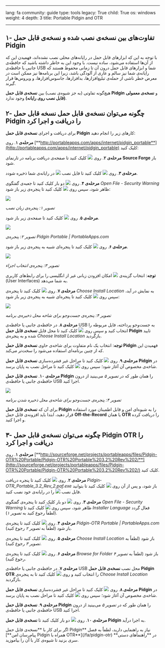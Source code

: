 

---

lang: fa
community: guide
type: tools
legacy: True
child: True
os: windows
weight: 4
depth: 3
title: Portable Pidgin and OTR

---

## ۱- تفاوت‌های بین نسخه‌ی نصب شده و نسخه‌ی قابل حمل Pidgin ##

با توجه به این که ابزارهای قابل حمل در رایانه‌های محلی نصب نشده‌اند، فهمیدن این که از آن‌ها استفاده می‌شود، ساده نیست. با وجود این به خاطر داشته باشید که حافظه‌ی جانبی یا حافظه‌ی USB شما و ابزارهای قابل حمل درون آن تا زمانی محفوظ هستند که رایانه‌ی شما نیز سالم و عاری از آلودگی باشد، زیرا این برنامه‌ها نیز ممکن است در معرض خطر ناشی از حمله‌ی تبلیغ‌افزارها، بدافزارها، جاسوس‌افزارها، و ویروس‌ها قرار گیرند.

هیچ‌گونه تفاوتی (به جز شیوه‌ی نصب) بین **نسخه‌ی قابل حمل Pidgin** و **نسخه‌ی معمولی (قابل نصب روی رایانه)** وجود ندارد.


## ۲- چگونه می‌توان نسخه‌ی قابل حمل نسخه قابل حمل Pidgin را دریافت و اجرا کرد ##

برای دریافت و اجرای **نسخه‌ی قابل حمل Pidgin** کارهای زیر را انجام دهید:

**مرحله‌ی ۱**. روی [**http://portableapps.com/apps/internet/pidgin_portable**](http://portableapps.com/apps/internet/pidgin_portable) کلیک کنید:

**مرحله‌ی ۲**. روی ![](/sbox/screen/pidginportable-en/01.png) کلیک کنید تا صفحه‌ی دریافت برنامه در تارنمای **Source Forge** باز شود.

**مرحله‌ی ۳**. روی ![](/sbox/screen/pidginportable-en/02.png) کلیک کنید تا فایل نصب ![](/sbox/screen/pidginportable-en/03.png) در رایانه‌ی شما ذخیره شودد. 

**مرحله‌ی ۴**. روی ![](/sbox/screen/pidginportable-en/03.png) دو بار کلیک کنید تا جعبه‌ی گفتگوی *Open File - Security Warning* ظاهر شود، سپس روی  ![](/sbox/screen/pidginportable-en/04.png) کلیک کنید تا پنجره‌ی زیر باز شود:

![](/sbox/screen/pidginportable-en/05.png)

*تصویر ۱: پنجره‌ی زبان نصب*

**مرحله‌ی ۵**. روی ![](/sbox/screen/pidginportable-en/06.png) کلیک کنید تا صفحه‌ی زیر باز شود. 

![](/sbox/screen/pidginportable-en/07.png)

*تصویر ۲: پنجره‌ی Pidgin Portable | PortableApps.com*

**مرحله‌ی ۶**. روی ![](/sbox/screen/pidginportable-en/08.png) کلیک کنید تا پنجره‌ای شبیه به پنجره‌ی زیر باز شود. 

![](/sbox/screen/pidginportable-en/09.png)

*تصویر ۳: پنجره‌ی انتخاب اجزاء*

**توجه**: انتخاب گزینه‌ی ![](/sbox/screen/pidginportable-en/10.png) امکان افزودن زبانی غیر از انگلیسی را برای رابط‌های کاربری (User Interfaces) به شما می‌دهد.

**مرحله‌ی ۷**. روی ![](/sbox/screen/pidginportable-en/08.png) کلیک کنید تا پنجره‌ی *Choose Install Location* به نمایش در آید، سپس روی ![](/sbox/screen/pidginportable-en/11.png) کلیک کنید تا پنجره‌ای شبیه به پنجره‌ی زیر باز شود:

![](/sbox/screen/pidginportable-en/12.png)

*تصویر ۴: پنجره‌ی جست‌وجو برای شاخه محل ذخیره‌ی برنامه*

**مرحله‌ی ۸**. در حافظه‌ی جانبی یا حافظه‌ی USB به جست‌وجو پرداخته، فایل مربوطه را انتخاب کنید و سپس روی  ![](/sbox/screen/pidginportable-en/13.png) کلیک کنید تا محل فایل **نسخه‌ی قابل حمل Pidgin** تایید شده و به پنجره‌ی *Choose Install Location* بازگردید.

**توجه**: انتخاب یک نام متفاوت برای شاخه‌ی حاوی **نسخه‌ی قابل حمل Pidgin** فهمیدن این که از چنین برنامه‌ای استفاده می‌شود را سخت‌تر می‌کند.

**مرحله‌ی ۹**. روی  ![](/sbox/screen/pidginportable-en/14.png) کلیک کنید تا مراحل غیر فشرده‌سازی **نسخه‌ی قابل حمل Pidgin** در شاخه‌ی مخصوص آن آغاز شود؛ سپس روی ![](/sbox/screen/pidginportable-en/15.png) کلیک کنید تا مراحل نصب به پایان برسد. 

**مرحله‌ی ۱۰**. **نسخه‌ی قابل حمل Pidgin** را همان طور که در *تصویر ۵* می‌بینید از درون حافظه‌ی جانبی یا حافظه‌ی USB اجرا کنید. 

![](/sbox/screen/pidginportable-en/16.png)

*تصویر ۴: پنجره‌ی جست‌وجو برای شاخه‌ی محل ذخیره شدن برنامه*

برای آن که **نسخه‌ی قابل حمل Pidgin** را به شیوه‌ای امن و قابل اطمینان مورد استفاده قرار دهید، ابتدا باید افزونه‌ی قابل حمل **Off-the-Record** یا همان **OTR** را دریافت کرده و اجرا کنید. 


## ۳- چگونه می‌توان نسخه‌ی قابل حمل Pidgin OTR را دریافت و اجرا کرد ##

**مرحله‌ی ۱**. روی  [**http://sourceforge.net/projects/portableapps/files/Pidgin-OTR%20Portable/Pidgin-OTR%20Portable%203.2%20Rev%202/**](http://sourceforge.net/projects/portableapps/files/Pidgin-OTR%20Portable/Pidgin-OTR%20Portable%203.2%20Rev%202/) کلیک کنید.

**مرحله‌ی ۲**. روی ![](/sbox/screen/pidginportable-en/17.png) کلیک کنید تا پنجره دریافت *Pidgin-OTR_Portable_3.2_Rev_2.paf.exe* باز شود، و پس از آن روی  ![](/sbox/screen/pidginportable-en/02.png) کلیک کنید تا بتوانید فایل نصب ![](/sbox/screen/pidginportable-en/18.png) را در رایانه‌ی خود نصب کنید. 

**مرحله‌ی ۳**. روی ![](/sbox/screen/pidginportable-en/18.png) دو بار کلیک کنید تا پنجره‌ی گفتگوی *Open File - Security Warning* ظاهر شود، سپس روی ![](/sbox/screen/pidginportable-en/04.png) کلیک کنید تا *Installer Language* فعال گردد (لطفاً رجوع کنید به *تصویر ۱*). 

**مرحله‌ی ۴**. روی  ![](/sbox/screen/pidginportable-en/06.png) کلیک کنید تا پنجره‌ی *Pidgin-OTR Portable | PortableApps.com* باز شود (لطفاً به *تصویر ۲* رجوع کنید). 

**مرحله‌ی ۵**. روی  ![](/sbox/screen/pidginportable-en/08.png) کلیک کنید تا پنجره‌ی *Choose Install Location* باز شود (لطفاً به *تصویر ۳* رجوع کنید).

**مرحله‌ی ۶**. روی  ![](/sbox/screen/pidginportable-en/11.png) کلیک کنید تا پنجره‌ی *Browse for Folder* باز شود (لطفاً به *تصویر ۴* رجوع کنید). 

**مرحله‌ی ۷**. در حافظه‌ی جانبی یا حافظه‌ی USB محل نصب **نسخه‌ی قابل حمل Pidgin OTR** را انتخاب کنید و روی  ![](/sbox/screen/pidginportable-en/13.png) کلیک کنید تا به پنجره‌ی *Choose Install Location* بازگردید. 

**مرحله‌ی ۸**. روی  ![](/sbox/screen/pidginportable-en/14.png) کلیک کنید تا مراحل غیر فشرده‌سازی **نسخه‌ی قابل حمل Pidgin** در شاخه‌ی مخصوص آن آغاز شود؛ سپس روی ![](/sbox/screen/pidginportable-en/15.png) کلیک کنید تا مراحل نصب به پایان برسد. 

**مرحله‌ی ۹**. **نسخه‌ی قابل حمل Pidgin** را همان طور که در *تصویر ۵* می‌بینید از درون حافظه‌ی جانبی یا حافظه‌ی USB اجرا کنید. 

**مرحله‌ی ۱۰**. روی ![](/sbox/screen/pidginportable-en/19.png) دو بار کلیک کنید تا **نسخه‌ی قابل حمل Pidgin** به اجرا درآید. 

<div class=getstarted markdown=1>
اگر برای کار با **نسخه‌ی قابل حمل Pidgin** نیاز به راهنمایی دارید، لطفاً به فصل [**پیام‌رسان امن Pidgin همراه با OTR**](/fa/pidgin-otr) در **راهنماهای دستی** سری بزنید تا شیوه‌ی کار با آن را بیاموزید.
</div>

